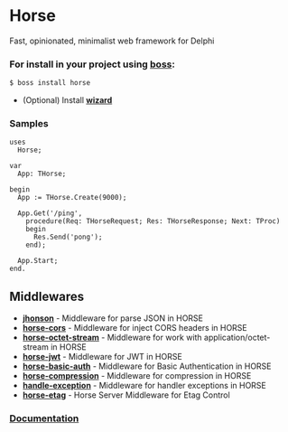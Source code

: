 # Horse
Fast, opinionated, minimalist web framework for Delphi

### For install in your project using [boss](https://github.com/HashLoad/boss):
``` sh
$ boss install horse
```
* (Optional) Install [**wizard**](https://github.com/viniciussanchez/horse-wizard)

### Samples
```delphi
uses
  Horse;
  
var
  App: THorse;
  
begin
  App := THorse.Create(9000);

  App.Get('/ping',
    procedure(Req: THorseRequest; Res: THorseResponse; Next: TProc)
    begin
      Res.Send('pong');
    end);
    
  App.Start;
end.
```

## Middlewares
* [**jhonson**](https://github.com/HashLoad/jhonson) - Middleware for parse JSON in HORSE
* [**horse-cors**](https://github.com/HashLoad/horse-cors) - Middleware for inject CORS headers in HORSE
* [**horse-octet-stream**](https://github.com/HashLoad/horse-octet-stream) - Middleware for work with application/octet-stream in HORSE
* [**horse-jwt**](https://github.com/HashLoad/horse-jwt) - Middleware for JWT in HORSE
* [**horse-basic-auth**](https://github.com/viniciussanchez/horse-basic-auth) - Middleware for Basic Authentication in HORSE
* [**horse-compression**](https://github.com/viniciussanchez/horse-compression) - Middleware for compression in HORSE
* [**handle-exception**](https://github.com/HashLoad/handle-exception) - Middleware for handler exceptions in HORSE
* [**horse-etag**](https://github.com/bittencourtthulio/Horse-ETag) - Horse Server Middleware for Etag Control

### [Documentation](https://romantic-lalande-2d106d.netlify.com/pt-br)
